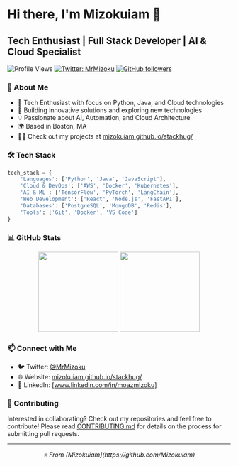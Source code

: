 # Hi there, I'm Mizokuiam 👋

## Tech Enthusiast | Full Stack Developer | AI & Cloud Specialist

![Profile Views](https://komarev.com/ghpvc/?username=Mizokuiam&color=brightgreen)
[![Twitter: MrMizoku](https://img.shields.io/twitter/follow/MrMizoku?style=social)](https://twitter.com/MrMizoku)
[![GitHub followers](https://img.shields.io/github/followers/Mizokuiam?label=Follow&style=social)](https://github.com/Mizokuiam)

### 🚀 About Me

- 🔭 Tech Enthusiast with focus on Python, Java, and Cloud technologies
- 🌱 Building innovative solutions and exploring new technologies
- 💡 Passionate about AI, Automation, and Cloud Architecture
- 🌍 Based in Boston, MA
- 👨‍💻 Check out my projects at [mizokuiam.github.io/stackhug/](https://mizokuiam.github.io/stackhug/)

### 🛠️ Tech Stack

```python
tech_stack = {
    'Languages': ['Python', 'Java', 'JavaScript'],
    'Cloud & DevOps': ['AWS', 'Docker', 'Kubernetes'],
    'AI & ML': ['TensorFlow', 'PyTorch', 'LangChain'],
    'Web Development': ['React', 'Node.js', 'FastAPI'],
    'Databases': ['PostgreSQL', 'MongoDB', 'Redis'],
    'Tools': ['Git', 'Docker', 'VS Code']
}
```

### 📊 GitHub Stats

<div align="center">
  <img height="180em" src="https://github-readme-stats.vercel.app/api?username=Mizokuiam&show_icons=true&theme=dark&include_all_commits=true&count_private=true"/>
  <img height="180em" src="https://github-readme-stats.vercel.app/api/top-langs/?username=Mizokuiam&layout=compact&langs_count=7&theme=dark"/>
</div>


### 📫 Connect with Me

- 🐦 Twitter: [@MrMizoku](https://twitter.com/MrMizoku)
- 🌐 Website: [mizokuiam.github.io/stackhug/](https://mizokuiam.github.io/stackhug/)
- 💼 LinkedIn: [www.linkedin.com/in/moazmizoku]

### 🤝 Contributing

Interested in collaborating? Check out my repositories and feel free to contribute! Please read [CONTRIBUTING.md](CONTRIBUTING.md) for details on the process for submitting pull requests.

---

<div align="center">
  <i>⭐️ From [Mizokuiam](https://github.com/Mizokuiam)</i>
</div>
